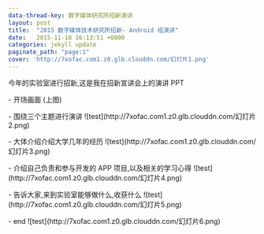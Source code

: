 ```yaml
---
data-thread-key: 数字媒体研究所招新演讲
layout: post
title:  "2015 数字媒体技术研究所招新- Android 组演讲"
date:   2015-11-18 16:13:51 +0800
categories: jekyll update
paginate_path: "page:1"
cover: 'http://7xofac.com1.z0.glb.clouddn.com/幻灯片1.png'
---
```

<p>今年的实验室进行招新,这是我在招新宣讲会上的演讲 PPT </p>
- 开场画面 (上图)
<p></p>
- 围绕三个主题进行演讲  
![test](http://7xofac.com1.z0.glb.clouddn.com/幻灯片2.png)
<p></p>
- 大体介绍介绍大学几年的经历
![test](http://7xofac.com1.z0.glb.clouddn.com/幻灯片3.png)
<p></p>
- 介绍自己负责和参与开发的 APP 项目,以及相关的学习心得
![test](http://7xofac.com1.z0.glb.clouddn.com/幻灯片4.png)
<p></p>
- 告诉大家,来到实验室能够做什么,收获什么
![test](http://7xofac.com1.z0.glb.clouddn.com/幻灯片5.png)
<p></p>   
- end
![test](http://7xofac.com1.z0.glb.clouddn.com/幻灯片6.png)



